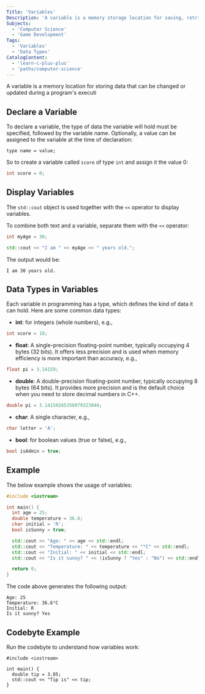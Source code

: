 ```yaml
---
Title: 'Variables'
Description: 'A variable is a memory storage location for saving, retrieving, and manipulating data, essential for dynamic data handling in programming.'
Subjects:
  - 'Computer Science'
  - 'Game Development'
Tags:
  - 'Variables'
  - 'Data Types'
CatalogContent:
  - 'learn-c-plus-plus'
  - 'paths/computer-science'
---
```


A variable is a memory location for storing data that can be changed or updated during a program's executi

## Declare a Variable

To declare a variable, the type of data the variable will hold must be specified, followed by the variable name. Optionally, a value can be assigned to the variable at the time of declaration:

```pseudo
type name = value;
```

So to create a variable called `score` of type `int` and assign it the value 0:

```cpp
int score = 0;
```

## Display Variables

The `std::cout` object is used together with the `<<` operator to display variables.

To combine both text and a variable, separate them with the `<<` operator:

```cpp
int myAge = 30;

std::cout << "I am " << myAge << " years old.";
```

The output would be:

```shell
I am 30 years old.
```

## Data Types in Variables

Each variable in programming has a type, which defines the kind of data it can hold. Here are some common data types:

- **int**: for integers (whole numbers), e.g.,

```cpp
int score = 10;
```

- **float**: A single-precision floating-point number, typically occupying 4 bytes (32 bits). It offers less precision and is used when memory efficiency is more important than accuracy, e.g.,

```cpp
float pi = 3.14159;
```

- **double**: A double-precision floating-point number, typically occupying 8 bytes (64 bits). It provides more precision and is the default choice when you need to store decimal numbers in C++.

```cpp
double pi = 3.14159265358979323846;
```

- **char**: A single character, e.g.,

```cpp
char letter = 'A';
```

- **bool**: for boolean values (true or false), e.g.,

```cpp
bool isAdmin = true;
```

## Example

The below example shows the usage of variables:

```cpp
#include <iostream>

int main() {
  int age = 25;
  double temperature = 36.6;
  char initial = 'R';
  bool isSunny = true;

  std::cout << "Age: " << age << std::endl;
  std::cout << "Temperature: " << temperature << "°C" << std::endl;
  std::cout << "Initial: " << initial << std::endl;
  std::cout << "Is it sunny? " << (isSunny ? "Yes" : "No") << std::endl;

  return 0;
}
```

The code above generates the following output:

```shell
Age: 25
Temperature: 36.6°C
Initial: R
Is it sunny? Yes
```

## Codebyte Example

Run the codebyte to understand how variables work:

```codebyte/cpp
#include <iostream>

int main() {
  double tip = 3.85;
  std::cout << "Tip is" << tip;
}
```
